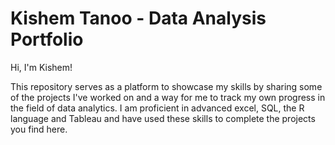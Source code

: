 # Kishem Tanoo - Data Analysis Portfolio
Hi, I'm Kishem!

This repository serves as a platform to showcase my skills by sharing some of the projects I've worked on and a way for me to track my own progress in the field of data analytics. I am proficient in advanced excel, SQL, the R language and Tableau and have used these skills to complete the projects you find here.

